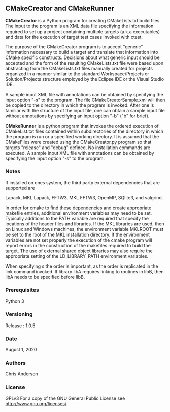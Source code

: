 ## CMakeCreator and CMakeRunner

**CMakeCreator** is a Python program for creating CMakeLists.txt build files. The input to the program is an XML data file specifying the information required to set up a project containing multiple targets (a.k.a executables) and data for the execution of target test cases invoked with ctest. 

The purpose of the CMakeCreator program is to accept "generic" information necessary to build a target and translate that information into CMake specific constructs. Decisions about what generic input should be accepted and the form of the resulting CMakeLists.txt file were based upon abstracting from the CMakeLists.txt files manually created for projects organized in a manner similar to the standard Workspace/Projects or Solution/Projects structure employed by the Eclipse IDE or the Visual Studio IDE.    

A sample input XML file with annotations can be obtained by specifying the input option "-s" to the program. The file CMakeCreatorSample.xml will then be copied to the directory in which the program is invoked. After one is familiar with the structure of the input file, one can obtain a sample input file without annotations by specifying an input option "-b" ("b" for brief). 

**CMakeRunner** is a python program that invokes the ordered execution of CMakeList.txt files contained within subdirectories of the directory in which the program is run or a specified working directory. It is assumed that the CMakeFiles were created using the CMakeCreator.py program so that targets "release" and "debug" defined. No installation commands are executed. A sample input XML file with annotations can be obtained by specifying the input option "-s" to the program. 


### Notes

If installed on ones system, the third party external dependencies that are supported are 

Lapack, MKL Lapack, FFTW3, MKL FFTW3, OpenMP, SQlite3, and valgrind.

In order for cmake to find these dependencies and create appropriate makefile entries, additional environment variables may need to be set. Typically additions to the PATH variable are required that specify the locations of the header files and libraries. If the MKL libraries are used, then on Linux and Windows machines, the environment variable MKLROOT must be set to the root of the MKL installation directory. If the environment variables are not set properly the execution of the cmake program will report errors in the construction of the makefiles required to build the target. The use of external shared object libraries may also require the appropriate setting of the LD_LIBRARY_PATH environment variables. 

When specifying <Library>s the order is important, as the order is replicated in the link command invoked. If library libA requires linking to routines in libB, then libA needs to be specified before libB.  

### Prerequisites

Python 3

### Versioning

Release : 1.0.5

### Date

August 1, 2020 

### Authors

Chris Anderson

### License

GPLv3  For a copy of the GNU General Public License see <http://www.gnu.org/licenses/>.

 




